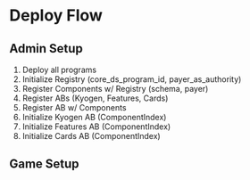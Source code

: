 # Deploy Flow

## Admin Setup
1. Deploy all programs
2. Initialize Registry (core_ds_program_id, payer_as_authority)
3. Register Components w/ Registry (schema, payer)
4. Register ABs  (Kyogen, Features, Cards)
5. Register AB w/ Components
6. Initialize Kyogen AB (ComponentIndex)
7. Initialize Features AB (ComponentIndex) 
8. Initialize Cards AB (ComponentIndex)

## Game Setup
